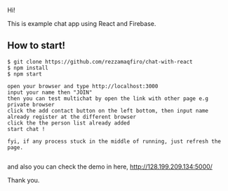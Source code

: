 Hi!

This is example chat app using React and Firebase.

## How to start!
```
$ git clone https://github.com/rezzamaqfiro/chat-with-react
$ npm install
$ npm start

open your browser and type http://localhost:3000
input your name then "JOIN"
then you can test multichat by open the link with other page e.g private browser
click the add contact button on the left bottom, then input name already register at the different browser
click the the person list already added
start chat !

fyi, if any process stuck in the middle of running, just refresh the page.


```
and also you can check the demo in here, http://128.199.209.134:5000/

Thank you.